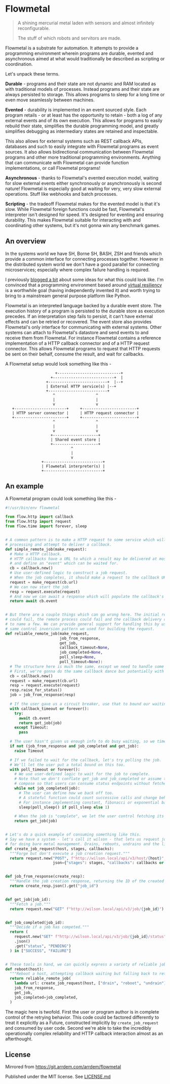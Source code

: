 # Flowmetal

> A shining mercurial metal laden with sensors and almost infinitely reconfigurable.
>
> The stuff of which robots and servitors are made.

Flowmetal is a substrate for automation.
It attempts to provide a programming environment wherein programs are durable, evented and asynchronous aimed at what would traditionally be described as scripting or coordination.

Let's unpack these terms.

**Durable** - programs and their state are not dynamic and RAM located as with traditional models of processes.
Instead programs and their state are always persisted to storage.
This allows programs to sleep for a long time or even move seamlessly between machines.

**Evented** - durability is implemented in an event sourced style.
Each program retails - or at least has the opportunity to retain - both a log of any external events and of its own execution.
This allows for programs to easily rebuild their state, simplifies the durable programming model, and greatly simplifies debugging as intermediary states are retained and inspectable.

This also allows for external systems such as REST callback APIs, databases and such to easily integrate with Flowmetal programs as event sources.
It also allows bidirectional communication between Flowmetal programs and other more traditional programming environments.
Anything that can communicate with Flowmetal can provide function implementations, or call Flowmetal programs!

**Asynchronous** - thanks to Flowmetal's evented execution model, waiting for slow external events either synchronously or asynchronously is second nature!
Flowmetal is especially good at waiting for very, very slow external operations.
Stuff like webhooks and batch processes.

**Scripting** - the tradeoff Flowmetal makes for the evented model is that it's slow.
While Flowmetal foreign functions could be fast, Flowmetal's interpreter isn't designed for speed.
It's designed for eventing and ensuring durability.
This makes Flowmetal suitable for interacting with and coordinating other systems, but it's not gonna win any benchmark games.

## An overview

In the systems world we have SH, Borne SH, BASH, ZSH and friends which provide a common interface for connecting processes together.
However in the distributed system world we don't have a good parallel for connecting microservices; especially where complex failure handling is required.

I previously [blogged a bit](https://www.arrdem.com/2019/04/01/the_silver_tower/) about some ideas for what this could look like.
I'm convinced that a programming environment based around [virtual resiliency](https://www.microsoft.com/en-us/research/publication/a-m-b-r-o-s-i-a-providing-performant-virtual-resiliency-for-distributed-applications/) is a worthwhile goal (having independently invented it) and worth trying to bring to a mainstream general purpose platform like Python.

Flowmetal is an interpreted language backed by a durable event store.
The execution history of a program is persisted to the durable store as execution precedes.
If an interpretation step fails to persist, it can't have external effects and can be retried or recovered.
The event store also provides Flowmetal's only interface for communicating with external systems.
Other systems can attach to Flowmetal's datastore and send events to and receive them from Flowmetal.
For instance Flowmetal contains a reference implementation of a HTTP callback connector and of a HTTP request connector.
This allows Flowmetal programs to request that HTTP requests be sent on their behalf, consume the result, and wait for callbacks.

A Flowmetal setup would look something like this -

```
                      +----------------------------+
                    +---------------------------+  |
                  +--------------------------+  |--+
                  | External HTTP service(s) |--+
                  +--------------------------+
                     ^                  ^
                     |                  |
                     v                  v
   +-----------------------+     +------------------------+
   | HTTP server connector |     | HTTP request connector |
   +-----------------------+     +------------------------+
                     ^                  ^
                     |                  |
                     v                  v
                    +--------------------+
                    | Shared event store |
                    +--------------------+
                             ^
                             |
                             v
                +--------------------------+
                | Flowmetal interpreter(s) |
                +--------------------------+
```

## An example

A Flowmetal program could look something like this -

``` python
#!/usr/bin/env flowmetal

from flow.http import callback
from flow.http import request
from flow.time import forever, sleep


# A common pattern is to make a HTTP request to some service which will do some
# processing and attempt to deliver a callback.
def simple_remote_job(make_request):
  # Make a HTTP callback.
  # HTTP callbacks have a URL to which a result may be delivered at most once,
  # and define an "event" which can be waited for.
  cb = callback.new()
  # Use user-defined logic to construct a job request.
  # When the job completes, it should make a request to the callback URL.
  request = make_request(cb.url)
  # We can now start the job
  resp = request.execute(request)
  # And now we can await a response which will populate the callback's event.
  return await cb.event


# But there are a couple things which can go wrong here. The initial request
# could fail, the remote process could fail and the callback delivery could fail
# to name a few. We can provide general support for handling this by using the
# same control inversion pattern we used for building the request.
def reliable_remote_job(make_request,
                        job_from_response,
                        get_job,
                        callback_timeout=None,
                        job_completed=None,
                        poll_sleep=None,
                        poll_timeout=None):
  # The structure here is much the same, except we need to handle some extra cases.
  # First, we're gonna do the same callback dance but potentially with a timeout.
  cb = callback.new()
  request = make_request(cb.url)
  resp = request.execute(request)
  resp.raise_for_status()
  job = job_from_response(resp)

  # If the user gave us a circuit breaker, use that to bound our waiting.
  with callback_timeout or forever():
    try:
      await cb.event
      return get_job(job)
    except Timeout:
      pass

  # The user hasn't given us enough info to do busy waiting, so we timed out.
  if not (job_from_response and job_completed and get_job):
    raise Timeout

  # If we failed to wait for the callback, let's try polling the job.
  # We'll let the user put a total bound on this too.
  with poll_timeout or forever():
    # We use user-defined logic to wait for the job to complete.
    # Note that we don't conflate get_job and job_completed or assume they
    # compose so that users can consume status endpoints without fetches.
    while not job_completed(job):
      # The user can define how we back off too.
      # A stateful function could count successive calls and change behavior.
      # For instance implementing constant, fibonacci or exponential backoff.
      sleep(poll_sleep() if poll_sleep else 1)

    # When the job is "complete", we let the user control fetching its status
    return get_job(job)


# Let's do a quick example of consuming something like this.
# Say we have a system - let's call it wilson - that lets us request jobs
# for doing bare metal management. Drains, reboots, undrains and the like.
def create_job_request(host, stages, callbacks):
  """Forge but don't execute a job creation request."""
  return request.new("POST", f"http://wilson.local/api/v3/host/{host}",
                     json={"stages": stages, "callbacks": callbacks or []})


def job_from_response(create_resp):
  """Handle the job creation response, returning the ID of the created job."""
  return create_resp.json().get("job_id")


def get_job(job_id):
  """Fetch a job."""
  return request.new("GET" f"http://wilson.local/api/v3/job/{job_id}").json()


def job_completed(job_id):
  """Decide if a job has competed."""
  return (
    request.new("GET" f"http://wilson.local/api/v3/job/{job_id}/status")
    .json()
    .get("status", "PENDING")
  ) in ["SUCCESS", "FAILURE"]


# These tools in hand, we can quickly express a variety of reliable jobs.
def reboot(host):
  """Reboot a host, attempting callback waiting but falling back to retry."""
  return reliable_remote_job(
    lambda url: create_job_request(host, ["drain", "reboot", "undrain"], [url]),
    job_from_response,
    get_job,
    job_completed=job_completed,
  )
```

The magic here is twofold.
First the user or program author is in complete control of the retrying behavior.
This code could be factored differently to treat it explicitly as a Future, constructed implicitly by `create_job_request` and consumed by user code.
Second we're able to take the incredibly operationally complex reliability and HTTP callback interaction almost as an afterthought.

## License

Mirrored from https://git.arrdem.com/arrdem/flowmetal

Published under the MIT license. See [LICENSE.md](LICENSE.md)

